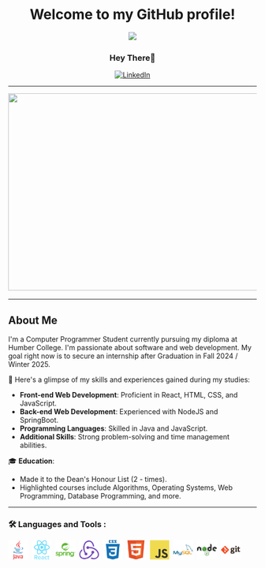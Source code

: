 

<div id="header" align="center">
  <h1>Welcome to my GitHub profile!</h1>
  <img src="https://media.giphy.com/media/M9gbBd9nbDrOTu1Mqx/giphy.gif" width="100"/>
  <h3>Hey There👋</h3>
  
[![LinkedIn](https://img.shields.io/badge/-MykelAllan-blue?style=flat&logo=Linkedin&logoColor=white&link=https://www.linkedin.com/in/mykel-allan/)](https://www.linkedin.com/in/mykel-allan/)
</div>


---
<div align="center">
  <img src="https://cdn.dribbble.com/users/461802/screenshots/4753031/designergif.gif" width="600" height="400"/>
</div>

---
## About Me
I'm a Computer Programmer Student currently pursuing my diploma at Humber College. I'm passionate about software and web development. My goal right now is to secure an internship after Graduation in Fall 2024 / Winter 2025.

🌟 Here's a glimpse of my skills and experiences gained during my studies:

- **Front-end Web Development**: Proficient in React, HTML, CSS, and JavaScript.
- **Back-end Web Development**: Experienced with NodeJS and SpringBoot.
- **Programming Languages**: Skilled in Java and JavaScript.
- **Additional Skills**: Strong problem-solving and time management abilities.

🎓 **Education**:
- Made it to the Dean's Honour List (2 - times).
- Highlighted courses include Algorithms, Operating Systems, Web Programming, Database Programming, and more.

---
### :hammer_and_wrench: Languages and Tools :
<div>
  <img src="https://github.com/devicons/devicon/blob/master/icons/java/java-original-wordmark.svg" title="Java" alt="Java" width="40" height="40"/>&nbsp;
  <img src="https://github.com/devicons/devicon/blob/master/icons/react/react-original-wordmark.svg" title="React" alt="React" width="40" height="40"/>&nbsp;
  <img src="https://github.com/devicons/devicon/blob/master/icons/spring/spring-original-wordmark.svg" title="Spring" alt="Spring" width="40" height="40"/>&nbsp;
  <img src="https://github.com/devicons/devicon/blob/master/icons/redux/redux-original.svg" title="Redux" alt="Redux " width="40" height="40"/>&nbsp;
  <img src="https://github.com/devicons/devicon/blob/master/icons/css3/css3-plain-wordmark.svg"  title="CSS3" alt="CSS" width="40" height="40"/>&nbsp;
  <img src="https://github.com/devicons/devicon/blob/master/icons/html5/html5-original.svg" title="HTML5" alt="HTML" width="40" height="40"/>&nbsp;
  <img src="https://github.com/devicons/devicon/blob/master/icons/javascript/javascript-original.svg" title="JavaScript" alt="JavaScript" width="40" height="40"/>&nbsp;
  <img src="https://github.com/devicons/devicon/blob/master/icons/mysql/mysql-original-wordmark.svg" title="MySQL"  alt="MySQL" width="40" height="40"/>&nbsp;
  <img src="https://github.com/devicons/devicon/blob/master/icons/nodejs/nodejs-original-wordmark.svg" title="NodeJS" alt="NodeJS" width="40" height="40"/>&nbsp;
  <img src="https://github.com/devicons/devicon/blob/master/icons/git/git-original-wordmark.svg" title="Git" **alt="Git" width="40" height="40"/>
</div>
